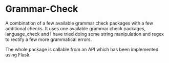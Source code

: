 # Grammar-Check
A combination of a few available grammar check packages with a few additional checks. It uses one available grammar check packages, language_check and I have tried doing some string manipulation and regex to rectify a few more grammatical errors. 

The whole package is callable from an API which has been implemented using Flask. 
